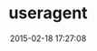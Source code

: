 ---
layout: post
title:  "useragent"
repo:   "josh/useragent"
date:   2015-02-18 17:27:08
gemurl: http://github.com/josh/useragent
---